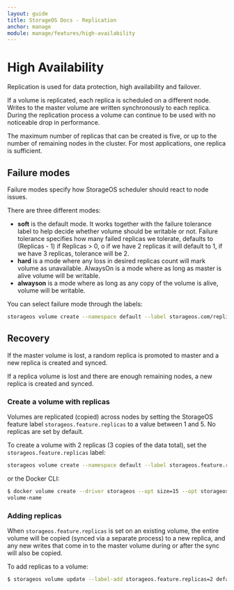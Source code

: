 ```yaml
---
layout: guide
title: StorageOS Docs - Replication
anchor: manage
module: manage/features/high-availability
---
```


# High Availability

Replication is used for data protection, high availability and failover.

If a volume is replicated, each replica is scheduled on a different node. Writes
to the master volume are written synchronously to each replica. During the
replication process a volume can continue to be used with no noticeable drop in
performance.

The maximum number of replicas that can be created is five, or up to the number
of remaining nodes in the cluster. For most applications, one replica is
sufficient.

## Failure modes

Failure modes specify how StorageOS scheduler should react to node issues. 

There are three different modes:

* **soft** is the default mode. It works together with the failure tolerance label to help decide whether volume should be writable or not. Failure tolerance specifies how many failed replicas we tolerate, defaults to (Replicas - 1) if Replicas > 0, o if we have 2 replicas it will default to 1, if we have 3 replicas, tolerance will be 2.
* **hard** is a mode where any loss in desired replicas count will mark volume as unavailable. AlwaysOn is a mode where as long as master is alive volume will be writable.
* **alwayson** is a mode where as long as any copy of the volume is alive, volume will be writable.

You can select failure mode through the labels:

```bash
storageos volume create --namespace default --label storageos.com/replicas=2 --label storageos.com/failure.mode=alwayson volume-name
```

## Recovery

If the master volume is lost, a random replica is promoted to master and a new
replica is created and synced.

If a replica volume is lost and there are enough remaining nodes, a new replica
is created and synced.

###  Create a volume with replicas

Volumes are replicated (copied) across nodes by setting the StorageOS feature
label `storageos.feature.replicas` to a value between 1 and 5. No
replicas are set by default.

To create a volume with 2 replicas (3 copies of the data total), set the
`storageos.feature.replicas` label:

```bash
storageos volume create --namespace default --label storageos.feature.replicas=2 volume-name
```

or the Docker CLI:

```bash
$ docker volume create --driver storageos --opt size=15 --opt storageos.feature.replicas=2 volume-name
volume-name
```

### Adding replicas

When `storageos.feature.replicas` is set on an existing volume, the entire
volume will be copied (synced via a separate process) to a new replica, and any
new writes that come in to the master volume during or after the sync will also
be copied.

To add replicas to a volume:
```bash
$ storageos volume update --label-add storageos.feature.replicas=2 default/volume-name
```
